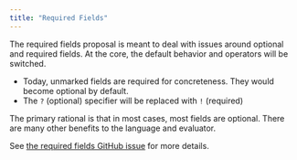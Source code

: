 ```yaml
---
title: "Required Fields"
---
```


The required fields proposal is meant to
deal with issues around optional and required fields.
At the core, the default behavior and operators will be switched.

- Today, unmarked fields are required for concreteness. They would become optional by default.
- The `?` (optional) specifier will be replaced with `!` (required)

The primary rational is that in most cases, most fields are optional.
There are many other benefits to the language and evaluator.

See [the required fields GitHub issue](https://github.com/cue-lang/cue/issues/822)
for more details.
